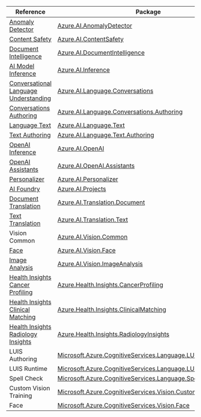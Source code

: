 | Reference | Package | Source |
|---|---|---|
|[Anomaly Detector](ai.anomalydetector-readme.md)|[Azure.AI.AnomalyDetector](https://www.nuget.org/packages/Azure.AI.AnomalyDetector)|[GitHub](https://github.com/Azure/azure-sdk-for-net/blob/main/sdk/anomalydetector/Azure.AI.AnomalyDetector)|
|[Content Safety](ai.contentsafety-readme.md)|[Azure.AI.ContentSafety](https://www.nuget.org/packages/Azure.AI.ContentSafety)|[GitHub](https://github.com/Azure/azure-sdk-for-net/blob/main/sdk/contentsafety/Azure.AI.ContentSafety)|
|[Document Intelligence](ai.documentintelligence-readme.md)|[Azure.AI.DocumentIntelligence](https://www.nuget.org/packages/Azure.AI.DocumentIntelligence)|[GitHub](https://github.com/Azure/azure-sdk-for-net/blob/main/sdk/documentintelligence/Azure.AI.DocumentIntelligence)|
|[AI Model Inference](ai.inference-readme.md)|[Azure.AI.Inference](https://www.nuget.org/packages/Azure.AI.Inference)|[GitHub](https://github.com/Azure/azure-sdk-for-net/blob/main/sdk/ai/Azure.AI.Inference)|
|[Conversational Language Understanding](ai.language.conversations-readme.md)|[Azure.AI.Language.Conversations](https://www.nuget.org/packages/Azure.AI.Language.Conversations)|[GitHub](https://github.com/Azure/azure-sdk-for-net/blob/main/sdk/cognitivelanguage/Azure.AI.Language.Conversations)|
|[Conversations Authoring](ai.language.conversations.authoring-readme.md)|[Azure.AI.Language.Conversations.Authoring](https://www.nuget.org/packages/Azure.AI.Language.Conversations.Authoring)|[GitHub](https://github.com/Azure/azure-sdk-for-net/blob/main/sdk/cognitivelanguage/Azure.AI.Language.Conversations.Authoring)|
|[Language Text](ai.language.text-readme.md)|[Azure.AI.Language.Text](https://www.nuget.org/packages/Azure.AI.Language.Text)|[GitHub](https://github.com/Azure/azure-sdk-for-net/blob/main/sdk/cognitivelanguage/Azure.AI.Language.Text)|
|[Text Authoring](ai.language.text.authoring-readme.md)|[Azure.AI.Language.Text.Authoring](https://www.nuget.org/packages/Azure.AI.Language.Text.Authoring)|[GitHub](https://github.com/Azure/azure-sdk-for-net/blob/main/sdk/cognitivelanguage/Azure.AI.Language.Text.Authoring)|
|[OpenAI Inference](ai.openai-readme.md)|[Azure.AI.OpenAI](https://www.nuget.org/packages/Azure.AI.OpenAI)|[GitHub](https://github.com/Azure/azure-sdk-for-net/blob/main/sdk/openai/Azure.AI.OpenAI)|
|[OpenAI Assistants](ai.openai.assistants-readme.md)|[Azure.AI.OpenAI.Assistants](https://www.nuget.org/packages/Azure.AI.OpenAI.Assistants)|[GitHub](https://github.com/Azure/azure-sdk-for-net/blob/main/sdk/openai/Azure.AI.OpenAI.Assistants)|
|[Personalizer](ai.personalizer-readme.md)|[Azure.AI.Personalizer](https://www.nuget.org/packages/Azure.AI.Personalizer)|[GitHub](https://github.com/Azure/azure-sdk-for-net/blob/main/sdk/personalizer/Azure.AI.Personalizer)|
|[AI Foundry](ai.projects-readme.md)|[Azure.AI.Projects](https://www.nuget.org/packages/Azure.AI.Projects)|[GitHub](https://github.com/Azure/azure-sdk-for-net/blob/main/sdk/ai/Azure.AI.Projects)|
|[Document Translation](ai.translation.document-readme.md)|[Azure.AI.Translation.Document](https://www.nuget.org/packages/Azure.AI.Translation.Document)|[GitHub](https://github.com/Azure/azure-sdk-for-net/blob/main/sdk/translation/Azure.AI.Translation.Document)|
|[Text Translation](ai.translation.text-readme.md)|[Azure.AI.Translation.Text](https://www.nuget.org/packages/Azure.AI.Translation.Text)|[GitHub](https://github.com/Azure/azure-sdk-for-net/blob/main/sdk/translation/Azure.AI.Translation.Text)|
|Vision Common|[Azure.AI.Vision.Common](https://www.nuget.org/packages/Azure.AI.Vision.Common)|[GitHub](https://github.com/Azure/azure-sdk-for-net/blob/main/)|
|[Face](ai.vision.face-readme.md)|[Azure.AI.Vision.Face](https://www.nuget.org/packages/Azure.AI.Vision.Face)|[GitHub](https://github.com/Azure/azure-sdk-for-net/blob/main/sdk/face/Azure.AI.Vision.Face)|
|[Image Analysis](ai.vision.imageanalysis-readme.md)|[Azure.AI.Vision.ImageAnalysis](https://www.nuget.org/packages/Azure.AI.Vision.ImageAnalysis)|[GitHub](https://github.com/Azure/azure-sdk-for-net/blob/main/sdk/vision/Azure.AI.Vision.ImageAnalysis)|
|[Health Insights Cancer Profiling](health.insights.cancerprofiling-readme.md)|[Azure.Health.Insights.CancerProfiling](https://www.nuget.org/packages/Azure.Health.Insights.CancerProfiling)|[GitHub](https://github.com/Azure/azure-sdk-for-net/blob/main/sdk/healthinsights/Azure.Health.Insights.CancerProfiling)|
|[Health Insights Clinical Matching](health.insights.clinicalmatching-readme.md)|[Azure.Health.Insights.ClinicalMatching](https://www.nuget.org/packages/Azure.Health.Insights.ClinicalMatching)|[GitHub](https://github.com/Azure/azure-sdk-for-net/blob/main/sdk/healthinsights/Azure.Health.Insights.ClinicalMatching)|
|[Health Insights Radiology Insights](health.insights.radiologyinsights-readme.md)|[Azure.Health.Insights.RadiologyInsights](https://www.nuget.org/packages/Azure.Health.Insights.RadiologyInsights)|[GitHub](https://github.com/Azure/azure-sdk-for-net/blob/main/sdk/healthinsights/Azure.Health.Insights.RadiologyInsights)|
|LUIS Authoring|[Microsoft.Azure.CognitiveServices.Language.LUIS.Authoring](https://www.nuget.org/packages/Microsoft.Azure.CognitiveServices.Language.LUIS.Authoring)|[GitHub](https://github.com/Azure/azure-sdk-for-net/blob/main/)|
|LUIS Runtime|[Microsoft.Azure.CognitiveServices.Language.LUIS.Runtime](https://www.nuget.org/packages/Microsoft.Azure.CognitiveServices.Language.LUIS.Runtime)|[GitHub](https://github.com/Azure/azure-sdk-for-net/blob/main/)|
|Spell Check|[Microsoft.Azure.CognitiveServices.Language.SpellCheck](https://www.nuget.org/packages/Microsoft.Azure.CognitiveServices.Language.SpellCheck)|[GitHub](https://github.com/Azure/azure-sdk-for-net/blob/main/)|
|Custom Vision Training|[Microsoft.Azure.CognitiveServices.Vision.CustomVision.Training](https://www.nuget.org/packages/Microsoft.Azure.CognitiveServices.Vision.CustomVision.Training)|[GitHub](https://github.com/Azure/azure-sdk-for-net/blob/main/)|
|Face|[Microsoft.Azure.CognitiveServices.Vision.Face](https://www.nuget.org/packages/Microsoft.Azure.CognitiveServices.Vision.Face)|[GitHub](https://github.com/Azure/azure-sdk-for-net/blob/main/sdk/cognitiveservices/Vision.Face)|
